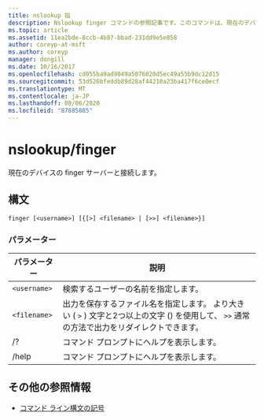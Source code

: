 ```yaml
---
title: nslookup 指
description: Nslookup finger コマンドの参照記事です。このコマンドは、現在のデバイスの finger サーバーに接続します。
ms.topic: article
ms.assetid: 11ea2bde-8ccb-4b87-bbad-231dd9e5e858
author: coreyp-at-msft
ms.author: coreyp
manager: dongill
ms.date: 10/16/2017
ms.openlocfilehash: cd055ba9ad9049a5076020d5ec49a55b9dc12d15
ms.sourcegitcommit: 53d526bfeddb89d28af44210a23ba417f6ce0ecf
ms.translationtype: MT
ms.contentlocale: ja-JP
ms.lasthandoff: 08/06/2020
ms.locfileid: "87885885"
---
```

# <a name="nslookup-finger"></a>nslookup/finger

現在のデバイスの finger サーバーと接続します。

## <a name="syntax"></a>構文

```
finger [<username>] [{[>] <filename> | [>>] <filename>}]
```

### <a name="parameters"></a>パラメーター

| パラメーター | 説明 |
| --------- | ----------- |
| `<username>` | 検索するユーザーの名前を指定します。 |
| `<filename>` | 出力を保存するファイル名を指定します。 より大きい ( `>` ) 文字と2つ以上の文字 () を使用して、 `>>` 通常の方法で出力をリダイレクトできます。 |
| /? | コマンド プロンプトにヘルプを表示します。 |
| /help | コマンド プロンプトにヘルプを表示します。 |

## <a name="additional-references"></a>その他の参照情報

- [コマンド ライン構文の記号](command-line-syntax-key.md)
